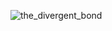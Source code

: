 ![the_divergent_bond](https://github.com/user-attachments/assets/0038c735-083c-4055-9d3c-0f90da167181)
